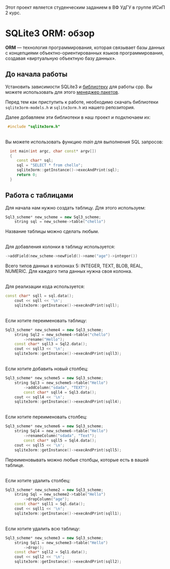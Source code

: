 Этот проект является студенческим заданием в ВФ УдГУ в группе ИСиП 2 курс.
#



# SQLite3 ORM: обзор

**ORM** — технология программирования, которая связывает базы данных с концепциями объектно-ориентированных языков программирования, создавая «виртуальную объектную базу данных».

## До начала работы

Установить зависимости SQLite3 и [библиотеку](https://www.sqlite.org/cintro.html) для работы cpp. Вы можете использовать для этого [менеджер пакетов](https://github.com/microsoft/vcpkg).

Перед тем как приступить к работе, необходимо скачать библиотеки `sqlite3orm-models.h` и `sqlite3orm.h` из нашего репозитория.

Далее добавляем эти библиотеки в наш проект и подключаем их:
```c++
 #include "sqlite3orm.h"
```

<br>Вы можете использовать функцию *main* для выполнения SQL запросов:

```c++
  int main(int argc, char const* argv[])
  {
     const char* sql;
     sql = "SELECT * from chello";
     sqlite3orm::getInstance()->execAndPrint(sql);
     return 0;
  }
```

## Работа с таблицами

Для начала нам нужно создать таблицу. Для этого используем:
```c++
Sql3_scheme* new_scheme = new Sql3_scheme; 
	string sql = new_scheme->table("chello")
```
Название таблицы можно сделать любым.

<br>Для добавления колонки в таблицу используется:
```c++
->addField(new_scheme->newField()->name("age")->integer())
```
Всего типов данных в колонках 5: INTEGER, TEXT, BLOB, REAL, NUMERIC. Для каждого типа данных нужна своя колонка.

<br>Для реализации кода используется:

```c++
const char* sqll = sql.data();
	cout << sqll << '\n';
	sqlite3orm::getInstance()->execAndPrint(sqll);
```
<br>Если хотите переименовать таблицу:

```c++
Sql3_scheme* new_scheme4 = new Sql3_scheme;
	string Sql2 = new_scheme4->table("chello")
		->rename("Hello");
	const char* sqll3 = Sql2.data();
	cout << sqll3 << '\n';
	sqlite3orm::getInstance()->execAndPrint(sqll3);
```

<br>Если хотите добавить новый столбец:

```c++
Sql3_scheme* new_scheme5 = new Sql3_scheme;
	string Sql3 = new_scheme5->table("Hello")
		->addColumn("sdada", "TEXT");
		const char* sqll4 = Sql3.data();
	cout << sqll4 << '\n';
	sqlite3orm::getInstance()->execAndPrint(sqll4);
```
<br>Если хотите переименовать столбец:

```c++
Sql3_scheme* new_scheme6 = new Sql3_scheme;
	string Sql4 = new_scheme6->table("Hello")
		->renameColumn("sdada", "Text"); 
		const char* sqll5 = Sql4.data();
	cout << sqll5 << '\n';
	sqlite3orm::getInstance()->execAndPrint(sqll5);
```
Переименовывать можно любые столбцы, которые есть в вашей таблице.

<br>Если хотите удалить столбец:

```c++
Sql3_scheme* new_scheme2 = new Sql3_scheme;
	string Sql = new_scheme2->table("Hello")
		->dropColumn("age"); 
	const char* sqll1 = Sql.data();
	cout << sqll1 << '\n';
	sqlite3orm::getInstance()->execAndPrint(sqll1);
```

<br>Если хотите удалить всю таблицу:

```c++
Sql3_scheme* new_scheme3 = new Sql3_scheme;
	string Sql1 = new_scheme3->table("Hello")
		->drop();
	const char* sqll2 = Sql1.data();
	cout << sqll2 << '\n';
	sqlite3orm::getInstance()->execAndPrint(sqll2);
```
